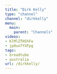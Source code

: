```yaml
---
title: "Dirk Kelly"
type: "channel"
channel: "dirkkelly"
menu:
  main:
    parent: "Channels"
videos:
- KlMlZTHShFw
- jpOun7YXFpg
tags:
- breadtube
- australia
url: /dirkkelly/
---
```

